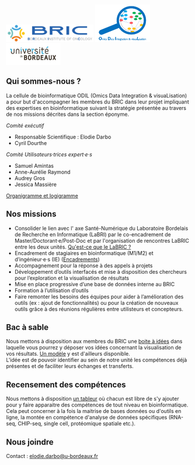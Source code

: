 <img src="horizontal-bric-1.png" alt="BRIC" width="240"/> <img src="docs/test_logo.png" alt="ODILE" width="150"/>
<img src="UB.jpg" alt="UB" width="150"/>

## Qui sommes-nous ?

La cellule de bioinformatique ODIL (Omics Data Integration & visuaLisation) a pour but d'accompagner les membres du BRIC dans leur projet impliquant des expertises en bioinformatique suivant la stratégie présentée au travers de nos missions décrites dans la section éponyme.

_Comité exécutif_
-	Responsable Scientifique : Elodie Darbo
-	Cyril Dourthe

_Comité Utilisateurs·trices expert·e·s_
-	Samuel Amintas
-	Anne-Aurélie Raymond
-	Audrey Gros
-	Jessica Massière

[Organigramme et logigramme](docs/presentation_gramme.md)

## Nos missions

-	Consolider le lien avec l' axe Santé-Numérique du Laboratoire Bordelais de Recherche en Informatique (LaBRI) par le co-encadrement de Master/Doctorant·e/Post-Doc et par l'organisation de rencontres LaBRIC entre les deux unités. [Qu'est-ce que le LaBRIC ?](docs/LaBRIC.md)
-	Encadrement de stagiaires en bioinformatique (M1/M2) et d’ingénieur·e·s (IE) ([Encadrements](docs/encadrement.md))
-	Accompagnement pour la réponse à des appels à projets
-	Développement d’outils interfacés et mise à disposition des chercheurs pour l’exploration et la visualisation de résultats
-	Mise en place progressive d’une base de données interne au BRIC
-	Formation à l’utilisation d’outils
-	Faire remonter les besoins des équipes pour aider à l’amélioration des outils (ex : ajout de fonctionnalités) ou pour la création de nouveaux outils grâce à des réunions régulières entre utilisteurs et concepteurs.

## Bac à sable

Nous mettons à disposition aux membres du BRIC une [boite à idées](https://bricbordeaux.sharepoint.com/:f:/s/Bioinformatique-ODILE/EmxWqC8e19hAnHp3BQSGqKEBFhAwiiDrJs9gmGC_MIia8g?e=80eBpz) dans laquelle vous pourrez y déposer vos idées concernant la visualisation de vos résultats. [Un modèle](https://bricbordeaux.sharepoint.com/:w:/s/Bioinformatique-ODILE/Ea2afKky_QdJjeY8pDzz2rwBYhwmXL-2KREUOgOLUKN98A?e=VdcPhy) y est d'ailleurs disponible. \
L'idée est de pouvoir identifier au sein de notre unité les compétences déjà présentes et de faciliter leurs échanges et transferts.

## Recensement des compétences

Nous mettons à disposition [un tableur](https://bricbordeaux.sharepoint.com/:x:/s/Bioinformatique-ODILE/Ee_IXmXP3r1LlPqMqxGpE40BX_I_AYMhtoLguku24_Qj5g?e=IrDkgL) où chacun est libre de s'y ajouter pour y faire apparaitre des compétences de tout niveau en bioinformatique. Cela peut concerner à la fois la maitrise de bases données ou d'outils en ligne, la montée en compétence d'analyse de données spécifiques (RNA-seq, CHIP-seq, single cell, protéomique spatiale etc.).

## Nous joindre

Contact : elodie.darbo@u-bordeaux.fr

